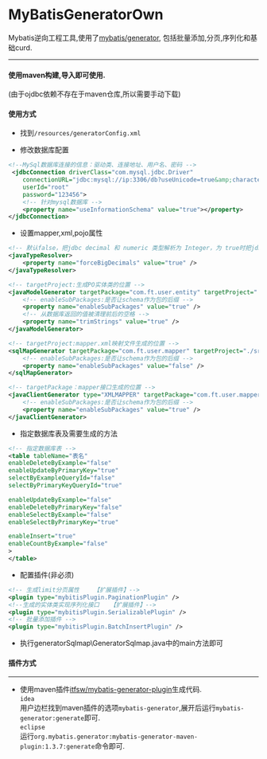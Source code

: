 # MyBatisGeneratorOwn
Mybatis逆向工程工具,使用了[mybatis/generator](https://github.com/mybatis/generator),
包括批量添加,分页,序列化和基础curd.

---

#### 使用maven构建,导入即可使用.  
(由于ojdbc依赖不存在于maven仓库,所以需要手动下载)

#### 使用方式

* 找到`/resources/generatorConfig.xml`

* 修改数据库配置

```xml
<!--MySql数据库连接的信息：驱动类、连接地址、用户名、密码 -->
 <jdbcConnection driverClass="com.mysql.jdbc.Driver"
 	connectionURL="jdbc:mysql://ip:3306/db?useUnicode=true&amp;characterEncoding=UTF-8"
 	userId="root"
 	password="123456">
 	<!-- 针对mysql数据库 -->
 	<property name="useInformationSchema" value="true"></property>
</jdbcConnection>
```

* 设置mapper,xml,pojo属性

```xml
<!-- 默认false，把jdbc decimal 和 numeric 类型解析为 Integer，为 true时把jdbc decimal 和 numeric 类型解析为java.math.BigDecimal -->
<javaTypeResolver>
	<property name="forceBigDecimals" value="true" />
</javaTypeResolver>

<!-- targetProject:生成PO实体类的位置 -->
<javaModelGenerator targetPackage="com.ft.user.entity" targetProject="./src">
	<!-- enableSubPackages:是否让schema作为包的后缀 -->
	<property name="enableSubPackages" value="true" />
	<!-- 从数据库返回的值被清理前后的空格 -->
	<property name="trimStrings" value="true" />
</javaModelGenerator>

<!-- targetProject:mapper.xml映射文件生成的位置 -->
<sqlMapGenerator targetPackage="com.ft.user.mapper" targetProject="./src">
	<!-- enableSubPackages:是否让schema作为包的后缀 -->
	<property name="enableSubPackages" value="false" />
</sqlMapGenerator>

<!-- targetPackage：mapper接口生成的位置 -->
<javaClientGenerator type="XMLMAPPER" targetPackage="com.ft.user.mapper" targetProject="./src">
	<!-- enableSubPackages:是否让schema作为包的后缀 -->
	<property name="enableSubPackages" value="true" />
</javaClientGenerator>
```

* 指定数据库表及需要生成的方法
```xml
<!-- 指定数据库表 -->
<table tableName="表名"
enableDeleteByExample="false"
enableUpdateByPrimaryKey="true"
selectByExampleQueryId="false"
selectByPrimaryKeyQueryId="true"

enableUpdateByExample="false"
enableDeleteByPrimaryKey="false"
enableSelectByExample="false"
enableSelectByPrimaryKey="true" 

enableInsert="true"
enableCountByExample="false"
>
</table>
```
* 配置插件(非必须)
```xml
<!-- 生成limit分页属性	【扩展插件】-->
<plugin type="mybitisPlugin.PaginationPlugin" /> 
<!--生成的实体类实现序列化接口	【扩展插件】-->
<plugin type="mybitisPlugin.SerializablePlugin" />
<!-- 批量添加插件 -->
<plugin type="mybitisPlugin.BatchInsertPlugin" />
```
* 执行generatorSqlmap\GeneratorSqlmap.java中的main方法即可

#### 插件方式

---
* 使用maven插件[itfsw/mybatis-generator-plugin](https://github.com/itfsw/mybatis-generator-plugin)生成代码.   
`idea`  
用户边栏找到maven插件的选项`mybatis-generator`,展开后运行`mybatis-generator:generate`即可.  
`eclipse`  
运行`org.mybatis.generator:mybatis-generator-maven-plugin:1.3.7:generate`命令即可.